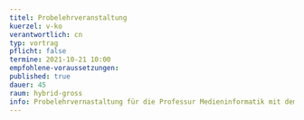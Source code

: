 ```yaml
---
titel: Probelehrveranstaltung
kuerzel: v-ko
verantwortlich: cn
typ: vortrag
pflicht: false
termine: 2021-10-21 10:00
empfohlene-voraussetzungen: 
published: true
dauer: 45
raum: hybrid-gross
info: Probelehrvernastaltung für die Professur Medieninformatik mit dem Schwerpunkt Visual Computing
---
```



